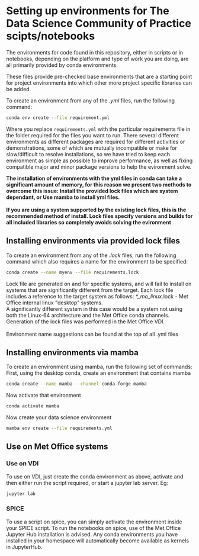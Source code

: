 # Setting up environments for The Data Science Community of Practice scipts/notebooks

The environments for code found in this repository, either in scripts or in notebooks, depending on the platform and type of work you are doing, are all primarily provided by conda environments.

These files provide pre-checked base environments that are a starting point for project environments into which other more project specific libraries can be added.

To create an environment from any of the *.yml* files, run the following command:
```bash
conda env create --file requirement.yml
```
Where you replace `requirements.yml` with the particular requirements file in the folder required for the files you want to run.
There several different environments as different packages are required for different activities or demonstrations, some of which are mutually incompatible or make for slow/difficult to resolve installations, so we have tried to keep each environment as simple as possible to improve performance, as well as fixing compatible major and minor package versions to help the evironment solve.

**The installation of environments with the yml files in conda can take a significant amount of memory, for this reason we present two methods to overcome this issue: Install the provided lock files which are system dependant, or Use mamba to install yml files.
<br><br>
If you are using a system supported by the existing lock files, this is the recommended method of install. Lock files specify versions and builds for all included libraries so completely avoids solving the evironment**

## Installing environments via provided lock files

To create an environment from any of the *.lock* files, run the following command which also requires a name for the environment to be specified:
```bash
conda create --name myenv --file requirements.lock
```

Lock file are generated on and for specific systems, and will fail to install on systems that are significantly different from the target. Each lock file includes a reference to the target system as follows:
*\*\_mo\_linux*.lock - Met Office internal linux "desktop" systems.<br>
A significantly different system in this case would be a system not using both the Linux-64 architecture and the Met Office conda channels. Generation of the lock files was performed in the Met Office VDI.<br><br>
Environment name suggestions can be found at the top of all .yml files

## Installing environments via mamba

To create an environment using mamba, run the following set of commands: <br>
First, using the desktop conda, create an environment that contains mamba
```bash
conda create --name mamba --channel conda-forge mamba
```
Now activate that environment
```bash
conda activate mamba
```
Now create your data science environment
```bash
mamba env create --file requirements.yml
```

## Use on Met Office systems

### Use on VDI

To use on VDI, just create the conda environment as above, activate and then either run the script required, or start a jupyter lab server. Eg: 
```bash 
jupyter lab 
```

### SPICE

To use a script on spice, you can simply activate the environment inside your SPICE script. To run the notebooks on spice, use of the Met Office Jupyter Hub installation is advised. Any conda environments you have installed in your homespace will automatically become available as kernels in JupyterHub.
